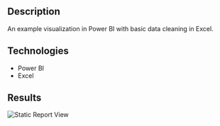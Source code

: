 ## Description
An example visualization in Power BI with basic data cleaning in Excel.

## Technologies
- Power BI
- Excel

## Results
![Static Report View](https://github.com/Lu15700/data_visualization_in_power_bi/assets/102251361/1720fe3c-7901-4b24-b422-af043ce042cd)
